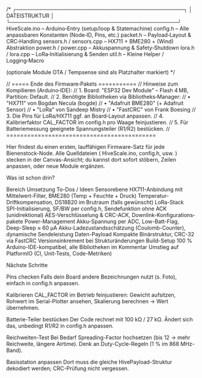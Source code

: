 /*
 ┌─────────────────────────────────────────────┐
 │  DATEISTRUKTUR                             │
 └─────────────────────────────────────────────┘
  HiveScale.ino           – Arduino‑Entry (setup/loop & Statemachine)
  config.h                – Alle anpassbaren Konstanten (Node‑ID, Pins, etc.)
  packet.h                – Payload‑Layout & CRC‑Handling
  sensors.h / sensors.cpp – HX711 + BME280 + (Wind)  Abstraktion
  power.h   / power.cpp   – Akkuspannung & Safety‑Shutdown
  lora.h    / lora.cpp    – LoRa‑Initialisierung & Senden
  util.h                  – Kleine Helper / Logging‑Macro

  (optionale Module OTA / Tempsense sind als Platzhalter markiert)
*/



// ===== Ende des Firmware‑Pakets ===========
// Hinweise zum Kompilieren (Arduino‑IDE):
//  1. Board: "ESP32 Dev Module" – Flash 4 MB, Partition: Default.
//  2. Benötigte Bibliotheken via Bibliotheks‑Manager:
//     • "HX711"  von Bogdan Necula (bogde)
//     • "Adafruit BME280" (+ Adafruit Sensor)
//     • "LoRa" von Sandeep Mistry
//     • "FastCRC" von Frank Boesing
//  3. Die Pins für LoRa/HX711 ggf. an Board‑Layout anpassen.
//  4. Kalibrierfaktor CAL_FACTOR im config.h pro Waage feinjustieren.
//  5. Für Batteriemessung geeignete Spannungsteiler (R1/R2) bestücken.
// ===========================================

Hier findest du einen ersten, lauffähigen Firmware-Satz für jede Bienenstock-Node.
Alle Quell­dateien ( HiveScale.ino, config.h, usw. ) stecken in der Canvas-Ansicht; du kannst dort sofort stöbern, Zeilen anpassen, oder neue Module ergänzen.

Was ist schon drin?

Bereich	Umsetzung	To-Dos / Ideen
Sensorebene	HX711-Anbindung mit Mittelwert-Filter, BME280 (Temp + Feuchte + Druck)	Temperatur-Driftkompensation, DS18B20 im Brutraum (falls gewünscht)
LoRa-Stack	SPI-Initialisierung, SF/BW per config.h, Sendefunktion ohne ACK (unidirektional)	AES-Verschlüsselung & CRC-ACK, Downlink-Konfigurations­pakete
Power-Management	Akku-Spannung per ADC, Low-Batt-Flag, Deep-Sleep ≈ 60 µA	Akku-Ladezustands­schätzung (Coulomb-Counter), dynamische Sende­leistung
Daten-Payload	Kompakte Binär­struktur, CRC-32 via FastCRC	Versions­inkrement bei Struktur­änderungen
Build-Setup	100 % Arduino-IDE-kompatibel, alle Bibliotheken im Kommentar	Umstieg auf PlatformIO (CI, Unit-Tests, Code-Metriken)

Nächste Schritte

Pins checken
Falls dein Board andere Bezeichnungen nutzt (s. Foto), einfach in config.h anpassen.

Kalibrieren
CAL_FACTOR im Betrieb feinjustieren: Gewicht aufsitzen, Rohwert im Serial-Plotter ansehen, Skalierung berechnen → Wert übernehmen.

Batterie-Teiler bestücken
Der Code rechnet mit 100 kΩ / 27 kΩ. Ändert sich das, unbedingt R1/R2 in config.h anpassen.

Reichweiten-Test
Bei Bedarf Spreading-Factor hochsetzen (bis 12 → mehr Reichweite, längere Airtime). Denk an Duty-Cycle-Regeln (1 % im 868 MHz-Band).

Basis­station anpassen
Dort muss die gleiche HivePayload-Struktur dekodiert werden; CRC-Prüfung nicht vergessen.